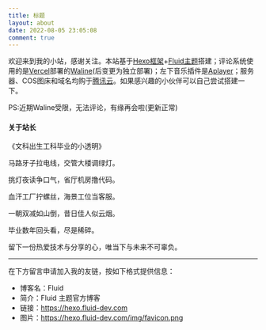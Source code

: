 ```yaml
---
title: 标题
layout: about
date: 2022-08-05 23:05:08
comment: true
---
```

欢迎来到我的小站，感谢关注。本站基于[Hexo框架](https://hexo.io/zh-cn/)+[Fluid主题](https://github.com/fluid-dev/hexo-theme-fluid)搭建；评论系统使用的是[Vercel](https://vercel.com)部署的[Waline](https://waline.js.org)(后变更为独立部署)；左下音乐插件是[Aplayer](https://aplayer.js.org/#/)；服务器、COS图床和域名均购于[腾讯云](https://cloud.tencent.com/)。如果感兴趣的小伙伴可以自己尝试搭建一下。

PS:近期Waline受限，无法评论，有缘再会啦(更新正常)

#### 关于站长

《文科出生工科毕业的小透明》

马路牙子拉电线，交管大楼调绿灯。

挑灯夜读争口气，省厅机房撸代码。

血汗工厂拧螺丝，海景工位当客服。

一朝双减如山倒，昔日佳人似云烟。

毕业数年回头看，尽是稀碎。

留下一份热爱技术与分享的心，唯当下与未来不可辜负。

----



在下方留言申请加入我的友链，按如下格式提供信息：

- 博客名：Fluid
- 简介：Fluid 主题官方博客
- 链接：https://hexo.fluid-dev.com
- 图片：https://hexo.fluid-dev.com/img/favicon.png
